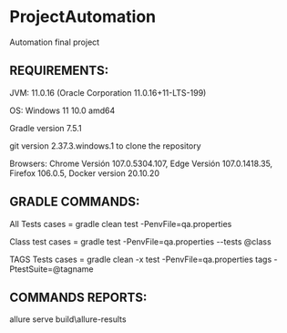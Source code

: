 # ProjectAutomation
Automation final project 

## REQUIREMENTS:

JVM: 11.0.16 (Oracle Corporation 11.0.16+11-LTS-199)

OS: Windows 11 10.0 amd64

Gradle version 7.5.1

git version 2.37.3.windows.1 to clone the repository

Browsers: Chrome Versión 107.0.5304.107, Edge Versión 107.0.1418.35, Firefox 106.0.5, Docker version 20.10.20


## GRADLE COMMANDS:

All Tests cases = gradle clean test -PenvFile=qa.properties

Class test cases = gradle test -PenvFile=qa.properties --tests @class

TAGS Tests cases = gradle clean -x test -PenvFile=qa.properties tags -PtestSuite=@tagname


## COMMANDS REPORTS: 

allure serve build\allure-results

